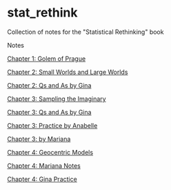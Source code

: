 # stat_rethink
Collection of notes for the "Statistical Rethinking" book

Notes

[Chapter 1: Golem of Prague](https://femiguez.github.io/stat_rethink/notes/chapter_01/ch_01_Golem_of_Prague.html)

[Chapter 2: Small Worlds and Large Worlds](https://femiguez.github.io/stat_rethink/notes/chapter_02/ch_02_Small_Worlds_and_Large_Worlds.html)

[Chapter 2: Qs and As by Gina](https://femiguez.github.io/stat_rethink/notes/chapter_02/ch_02_Qs-gina.html)

[Chapter 3: Sampling the Imaginary](https://femiguez.github.io/stat_rethink/notes/chapter_03/ch_03_Sampling_the_Imaginary.html)

[Chapter 3: Qs and As by Gina](https://femiguez.github.io/stat_rethink/notes/chapter_03/ch_03_Qs-gina.html)

[Chapter 3: Practice by Anabelle](https://femiguez.github.io/stat_rethink/notes/chapter_03/Practice_chap3_Anabelle.html)

[Chapter 3:  by Mariana](https://femiguez.github.io/stat_rethink/notes/chapter_03/Stat-rethink_Chap3_mariana.html)

[Chapter 4: Geocentric Models](https://femiguez.github.io/stat_rethink/notes/chapter_04/ch_04_Geocentric_Models.html)

[Chapter 4: Mariana Notes](https://femiguez.github.io/stat_rethink/notes/chapter_04/Stat-rethink_Chap4_mariana.html)

[Chapter 4: Gina Practice](https://femiguez.github.io/stat_rethink/notes/chapter_04/ch_04_practice-gina.html)



